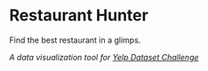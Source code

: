 Restaurant Hunter
===============
Find the best restaurant in a glimps.

_A data visualization tool for [Yelp Dataset Challenge](http://www.yelp.com/dataset_challenge)_
